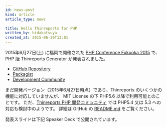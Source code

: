```yaml
---
id: news-post
kind: article
article_type: news

title: Hello Thinreports for PHP
written_by: hidakatsuya
created_at: 2015-06-30T13:01
---
```


2015年6月27日(土) に福岡で開催された [PHP Conference Fukuoka 2015](http://phpcon.fukuoka.jp) で、
PHP 版 Thinreports Generator が発表されました。

  * [GitHub Repository](https://github.com/thinreports-php/thinreports-php)
  * [Packagist](https://packagist.org/packages/thinreports-php/thinreports-php)
  * [Development Community](https://gitter.im/thinreports-php/thinreports-php/dev)

まだ開発バージョン（2015年6月27日時点）であり、Thinreports のいくつかの機能に対応していませんが、
MIT License の下 PHP5.6 以降で利用可能とのことです。
ただ、[Thinreports PHP 開発コミュニティ](https://gitter.im/thinreports-php/thinreports-php/dev) では PHP5.4 又は 5.3 への対応も検討中のようです。
詳細は GitHub の [README.md](https://github.com/thinreports-php/thinreports-php#thinreports-generator-for-php) をご覧ください。

発表スライドは下記 Speaker Deck で公開されています。

<div class="slide-container">
  <script async class="speakerdeck-embed" data-id="d3a5f8039c184600bf28f8334efbbd99" data-ratio="1.33333333333333" src="//speakerdeck.com/assets/embed.js"></script>
</div>
